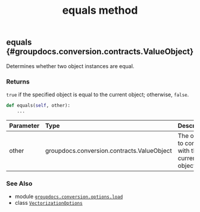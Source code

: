 ﻿---
title: equals method
second_title: GroupDocs.Conversion for Python via .NET API References
description: 
type: docs
weight: 20
url: /python-net/groupdocs.conversion.options.load/vectorizationoptions/equals/
is_root: false
---

## equals {#groupdocs.conversion.contracts.ValueObject}

Determines whether two object instances are equal.


### Returns 


`true` if the specified object is equal to the current object; otherwise, `false`.


```python
def equals(self, other):
    ...
```


| Parameter | Type | Description |
| :- | :- | :- |
| other | groupdocs.conversion.contracts.ValueObject | The object to compare with the current object. |



### See Also
* module [`groupdocs.conversion.options.load`](../../)
* class [`VectorizationOptions`](/conversion/python-net/groupdocs.conversion.options.load/vectorizationoptions)
